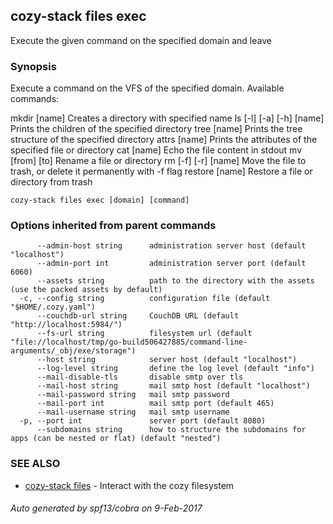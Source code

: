 ## cozy-stack files exec

Execute the given command on the specified domain and leave

### Synopsis


Execute a command on the VFS of the specified domain.
Available commands:

  mkdir [name]               Creates a directory with specified name
  ls [-l] [-a] [-h] [name]   Prints the children of the specified directory
  tree [name]                Prints the tree structure of the specified directory
  attrs [name]               Prints the attributes of the specified file or directory
  cat [name]                 Echo the file content in stdout
  mv [from] [to]             Rename a file or directory
  rm [-f] [-r] [name]        Move the file to trash, or delete it permanently with -f flag
  restore [name]             Restore a file or directory from trash


```
cozy-stack files exec [domain] [command]
```

### Options inherited from parent commands

```
      --admin-host string      administration server host (default "localhost")
      --admin-port int         administration server port (default 6060)
      --assets string          path to the directory with the assets (use the packed assets by default)
  -c, --config string          configuration file (default "$HOME/.cozy.yaml")
      --couchdb-url string     CouchDB URL (default "http://localhost:5984/")
      --fs-url string          filesystem url (default "file://localhost/tmp/go-build506427885/command-line-arguments/_obj/exe/storage")
      --host string            server host (default "localhost")
      --log-level string       define the log level (default "info")
      --mail-disable-tls       disable smtp over tls
      --mail-host string       mail smtp host (default "localhost")
      --mail-password string   mail smtp password
      --mail-port int          mail smtp port (default 465)
      --mail-username string   mail smtp username
  -p, --port int               server port (default 8080)
      --subdomains string      how to structure the subdomains for apps (can be nested or flat) (default "nested")
```

### SEE ALSO
* [cozy-stack files](cozy-stack_files.md)	 - Interact with the cozy filesystem

###### Auto generated by spf13/cobra on 9-Feb-2017
